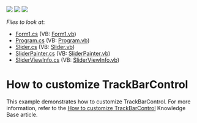 <!-- default badges list -->
![](https://img.shields.io/endpoint?url=https://codecentral.devexpress.com/api/v1/VersionRange/128620474/12.1.4%2B)
[![](https://img.shields.io/badge/Open_in_DevExpress_Support_Center-FF7200?style=flat-square&logo=DevExpress&logoColor=white)](https://supportcenter.devexpress.com/ticket/details/E4217)
[![](https://img.shields.io/badge/📖_How_to_use_DevExpress_Examples-e9f6fc?style=flat-square)](https://docs.devexpress.com/GeneralInformation/403183)
<!-- default badges end -->
<!-- default file list -->
*Files to look at*:

* [Form1.cs](./CS/SliderApp/Form1.cs) (VB: [Form1.vb](./VB/SliderApp/Form1.vb))
* [Program.cs](./CS/SliderApp/Program.cs) (VB: [Program.vb](./VB/SliderApp/Program.vb))
* [Slider.cs](./CS/SliderApp/Slider.cs) (VB: [Slider.vb](./VB/SliderApp/Slider.vb))
* [SliderPainter.cs](./CS/SliderApp/SliderPainter.cs) (VB: [SliderPainter.vb](./VB/SliderApp/SliderPainter.vb))
* [SliderViewInfo.cs](./CS/SliderApp/SliderViewInfo.cs) (VB: [SliderViewInfo.vb](./VB/SliderApp/SliderViewInfo.vb))
<!-- default file list end -->
# How to customize TrackBarControl


<p>This example demonstrates how to customize TrackBarControl. For more information, refer to the <a href="https://www.devexpress.com/Support/Center/p/KA18600">How to customize TrackBarControl</a> Knowledge Base article.</p>

<br/>


